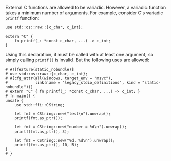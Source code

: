 External C functions are allowed to be variadic. However, a variadic function
takes a minimum number of arguments. For example, consider C's variadic `printf`
function:

```
use std::os::raw::{c_char, c_int};

extern "C" {
    fn printf(_: *const c_char, ...) -> c_int;
}
```

Using this declaration, it must be called with at least one argument, so
simply calling `printf()` is invalid. But the following uses are allowed:

```
# #![feature(static_nobundle)]
# use std::os::raw::{c_char, c_int};
# #[cfg_attr(all(windows, target_env = "msvc"),
#            link(name = "legacy_stdio_definitions", kind = "static-nobundle"))]
# extern "C" { fn printf(_: *const c_char, ...) -> c_int; }
# fn main() {
unsafe {
    use std::ffi::CString;

    let fmt = CString::new("test\n").unwrap();
    printf(fmt.as_ptr());

    let fmt = CString::new("number = %d\n").unwrap();
    printf(fmt.as_ptr(), 3);

    let fmt = CString::new("%d, %d\n").unwrap();
    printf(fmt.as_ptr(), 10, 5);
}
# }
```
